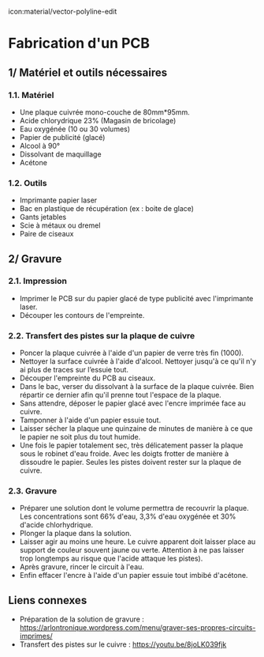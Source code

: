 icon:material/vector-polyline-edit
# Fabrication d'un PCB

## 1/ Matériel et outils nécessaires

### 1.1. Matériel
 - Une plaque cuivrée mono-couche de 80mm*95mm. 
 - Acide chlorydrique 23% (Magasin de bricolage)
 - Eau oxygénée (10 ou 30 volumes)
 - Papier de publicité (glacé)
 - Alcool à 90°
 - Dissolvant de maquillage
 - Acétone
 
### 1.2. Outils
 - Imprimante papier laser
 - Bac en plastique de récupération (ex : boite de glace)
 - Gants jetables
 - Scie à métaux ou dremel
 - Paire de ciseaux


## 2/ Gravure

### 2.1. Impression
 - Imprimer le PCB sur du papier glacé de type publicité avec l'imprimante laser. 
 - Découper les contours de l'empreinte.

### 2.2. Transfert des pistes sur la plaque de cuivre
 - Poncer la plaque cuivrée à l'aide d'un papier de verre très fin (1000). 
 - Nettoyer la surface cuivrée à l'aide d'alcool. Nettoyer jusqu'à ce qu'il n'y ai plus de traces sur l’essuie tout. 
 - Découper l'empreinte du PCB au ciseaux.
 - Dans le bac, verser du dissolvant à la surface de la plaque cuivrée. Bien répartir ce dernier afin qu'il prenne tout l'espace de la plaque. 
 - Sans attendre, déposer le papier glacé avec l'encre imprimée face au cuivre. 
 - Tamponner à l'aide d'un papier essuie tout. 
 - Laisser sécher la plaque une quinzaine de minutes de manière à ce que le papier ne soit plus du tout humide.
 - Une fois le papier totalement sec, très délicatement passer la plaque sous le robinet d'eau froide. Avec les doigts frotter de manière à dissoudre le papier. Seules les pistes doivent rester sur la plaque de cuivre. 


### 2.3. Gravure
 - Préparer une solution dont le volume permettra de recouvrir la plaque. Les concentrations sont 66% d'eau, 3,3% d'eau oxygénée et 30% d'acide chlorhydrique. 
 - Plonger la plaque dans la solution.
 - Laisser agir au moins une heure. Le cuivre apparent doit laisser place au support de couleur souvent jaune ou verte. Attention à ne pas laisser trop longtemps au risque que l'acide attaque les pistes).
 - Après gravure, rincer le circuit à l'eau.
 - Enfin effacer l'encre à l'aide d'un papier essuie tout imbibé d'acétone. 
 


## Liens connexes 

 - Préparation de la solution de gravure : https://arlontronique.wordpress.com/menu/graver-ses-propres-circuits-imprimes/
 - Transfert des pistes sur le cuivre : https://youtu.be/8joLK039fjk
